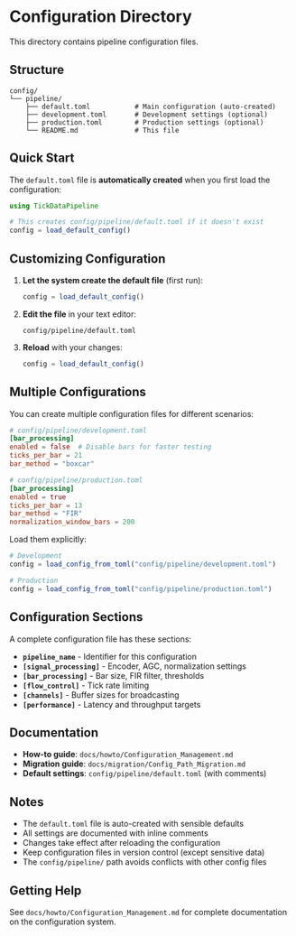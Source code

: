 # Configuration Directory

This directory contains pipeline configuration files.

## Structure

```
config/
└── pipeline/
    ├── default.toml           # Main configuration (auto-created)
    ├── development.toml       # Development settings (optional)
    ├── production.toml        # Production settings (optional)
    └── README.md              # This file
```

## Quick Start

The `default.toml` file is **automatically created** when you first load the configuration:

```julia
using TickDataPipeline

# This creates config/pipeline/default.toml if it doesn't exist
config = load_default_config()
```

## Customizing Configuration

1. **Let the system create the default file** (first run):
   ```julia
   config = load_default_config()
   ```

2. **Edit the file** in your text editor:
   ```
   config/pipeline/default.toml
   ```

3. **Reload** with your changes:
   ```julia
   config = load_default_config()
   ```

## Multiple Configurations

You can create multiple configuration files for different scenarios:

```toml
# config/pipeline/development.toml
[bar_processing]
enabled = false  # Disable bars for faster testing
ticks_per_bar = 21
bar_method = "boxcar"

# config/pipeline/production.toml
[bar_processing]
enabled = true
ticks_per_bar = 13
bar_method = "FIR"
normalization_window_bars = 200
```

Load them explicitly:

```julia
# Development
config = load_config_from_toml("config/pipeline/development.toml")

# Production
config = load_config_from_toml("config/pipeline/production.toml")
```

## Configuration Sections

A complete configuration file has these sections:

- **`pipeline_name`** - Identifier for this configuration
- **`[signal_processing]`** - Encoder, AGC, normalization settings
- **`[bar_processing]`** - Bar size, FIR filter, thresholds
- **`[flow_control]`** - Tick rate limiting
- **`[channels]`** - Buffer sizes for broadcasting
- **`[performance]`** - Latency and throughput targets

## Documentation

- **How-to guide**: `docs/howto/Configuration_Management.md`
- **Migration guide**: `docs/migration/Config_Path_Migration.md`
- **Default settings**: `config/pipeline/default.toml` (with comments)

## Notes

- The `default.toml` file is auto-created with sensible defaults
- All settings are documented with inline comments
- Changes take effect after reloading the configuration
- Keep configuration files in version control (except sensitive data)
- The `config/pipeline/` path avoids conflicts with other config files

## Getting Help

See `docs/howto/Configuration_Management.md` for complete documentation on the configuration system.
